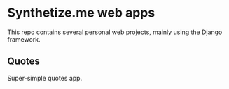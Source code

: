 # Synthetize.me web apps

This repo contains several personal web projects, mainly using the Django
framework.

## Quotes

Super-simple quotes app.
